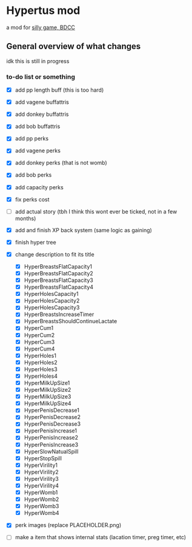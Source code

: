 # Hypertus mod
a mod for [silly game, BDCC](https://github.com/Alexofp/BDCC)

## General overview of what changes

idk this is still in progress

### to-do list or something

- [x] add pp length buff (this is too hard) <!-- I managed to did it but idk how it is with rahi sleeping with you.... I might have to look more closer -->
- [x] add vagene buffattris 
- [x] add donkey buffattris
- [x] add bob buffattris
- [x] add pp perks
- [x] add vagene perks
- [x] add donkey perks (that is not womb)
- [x] add bob perks
- [x] add capacity perks
- [x] fix perks cost
- [ ] add actual story (tbh I think this wont ever be ticked, not in a few months)
- [x] add and finish XP back system (same logic as gaining)
- [x] finish hyper tree
- [x] change description to fit its title
	- [x] HyperBreastsFlatCapacity1
	- [x] HyperBreastsFlatCapacity2
	- [x] HyperBreastsFlatCapacity3
	- [x] HyperBreastsFlatCapacity4
	- [x] HyperHolesCapacity1
	- [x] HyperHolesCapacity2
	- [x] HyperHolesCapacity3
	- [x] HyperBreastsIncreaseTimer
	- [x] HyperBreastsShouldContinueLactate
	- [x] HyperCum1
	- [x] HyperCum2
	- [x] HyperCum3
	- [x] HyperCum4
	- [x] HyperHoles1
	- [x] HyperHoles2
	- [x] HyperHoles3
	- [x] HyperHoles4
	- [x] HyperMilkUpSize1
	- [x] HyperMilkUpSize2
	- [x] HyperMilkUpSize3
	- [x] HyperMilkUpSize4
	- [x] HyperPenisDecrease1
	- [x] HyperPenisDecrease2
	- [x] HyperPenisDecrease3
	- [x] HyperPenisIncrease1
	- [x] HyperPenisIncrease2
	- [x] HyperPenisIncrease3
	- [x] HyperSlowNatualSpill
	- [x] HyperStopSpill
	- [x] HyperVirility1
	- [x] HyperVirility2
	- [x] HyperVirility3
	- [x] HyperVirility4
	- [x] HyperWomb1
	- [x] HyperWomb2
	- [x] HyperWomb3
	- [x] HyperWomb4
- [x] perk images (replace PLACEHOLDER.png)
- [ ] make a item that shows internal stats (lacation timer, preg timer, etc)

